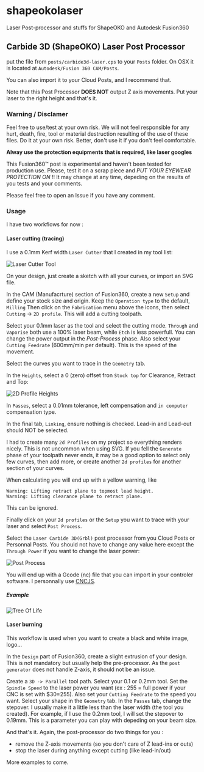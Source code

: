 # shapeokolaser
Laser Post-processor and stuffs for ShapeOKO and Autodesk Fusion360 

## Carbide 3D (ShapeOKO) Laser Post Processor

put the file from `posts/carbide3d-laser.cps` to your `Posts` folder. On OSX it is located at `Autodesk/Fusion 360 CAM/Posts`.

You can also import it to your Cloud Posts, and I recommend that.

Note that this Post Processor **DOES NOT** output Z axis movements. Put your laser to the right height and that's it.

### Warning / Disclamer

Feel free to use/test at your own risk. We will not feel responsible for any hurt, death, fire, tool or material destruction resulting of the use of these files.
Do it at your own risk. Better, don't use it if you don't feel comfortable. 

**Alway use the protection equipments that is required, like laser googles**

This Fusion360™ post is experimental and haven't been tested for production use. Please, test it on a scrap piece and *PUT YOUR EYEWEAR PROTECTION ON* !!
It may change at any time, depeding on the results of you tests and your comments.

Please feel free to open an Issue if you have any comment.

### Usage
I have two workflows for now : 

#### Laser cutting (tracing)
I use a 0.1mm Kerf width `Laser Cutter` that I created in my tool list:

![Laser Cutter Tool](pictures/laser-tool.png?raw=true "Laser Cutter Tool")

On your design, just create a sketch with all your curves, or import an SVG file.

In the CAM (Manufacrture) section of Fusion360, create a new `Setup` and define your stock size and origin. Keep the `Operation type` to the default, `Milling`
Then click on the `Fabrication` menu above the icons, then select `Cutting` -> `2D profile`.
This will add a cutting toolpath.

Select your 0.1mm laser as the tool and select the cutting mode. `Through` and `Vaporise` both use a 100% laser beam, while `Etch` is less powerfull. You can change the power output in the *Post-Process* phase.
Also select your `Cutting Feedrate` (600mm/min per default). This is the speed of the movement.

Select the curves you want to trace in the `Geometry` tab.

In the `Heights`, select a 0 (zero) offset fron `Stock top` for Clearance, Retract and Top:

![2D Profile Heights](pictures/2d-profile.png?raw=true "2D Profile Heights")

In `Passes`, select a 0.01mm tolerance, left compensation and `in computer` compensation type.

In the final tab, `Linking`, ensure nothing is checked. Lead-in and Lead-out should NOT be selected.

I had to create many `2d Profiles` on my project so everything renders nicely. This is not uncommon when using SVG. If you fell the `Generate` phase of your toolpath never ends, it may be a good option to select only few curves, then add more, or create another `2d profiles` for another section of your curves.

When calculating you will end up with a yellow warning, like 

```text
Warning: Lifting retract plane to topmost lead height.
Warning: Lifting clearance plane to retract plane.
```

This can be ignored.

Finally click on your `2d profiles` or the `Setup` you want to trace with your laser and select `Post Process`.

Select the `Laser Carbide 3D(Grbl)` post processor from you Cloud Posts or Personnal Posts.
You should not have to change any value here except the `Through Power` if you want to change the laser power:

![Post Process](pictures/post-process.png?raw=true "Post Process")

You will end up with a Gcode (nc) file that you can import in your controler software. I personnally use [CNCJS](https://cnc.js.org/).

##### Example
![Tree Of Life](pictures/treeOfLife.png?raw=true "Tree Of Life")

#### Laser burning
This workflow is used when you want to create a black and white image, logo...

In the `Design` part of Fusion360, create a slight extrusion of your design. This is not mandatory but usually help the pre-processor. As the `post generator` does not handle Z-axis, it should not be an issue.

Create a `3D -> Parallel` tool path. Select your 0.1 or 0.2mm tool. Set the `Spindle Speed` to the laser power you want (ex : 255 = full power if your CNC is set with $30=255). Also set your `Cutting Feedrate` to the speed you want.
Select your shape in the `Geometry` tab. In the `Passes` tab, change the stepover. I usually make it a little less than the laser width (the tool you created). For example, if I use the 0.2mm tool, I will set the stepover to 0.19mm. This is a parameter you can play with depeding on your beam size.

And that's it.
Again, the post-processor do two things for you : 
 - remove the Z-axis movements (so you don't care of Z lead-ins or outs)
 - stop the laser during anything except cutting (like lead-in/out)

More examples to come.
